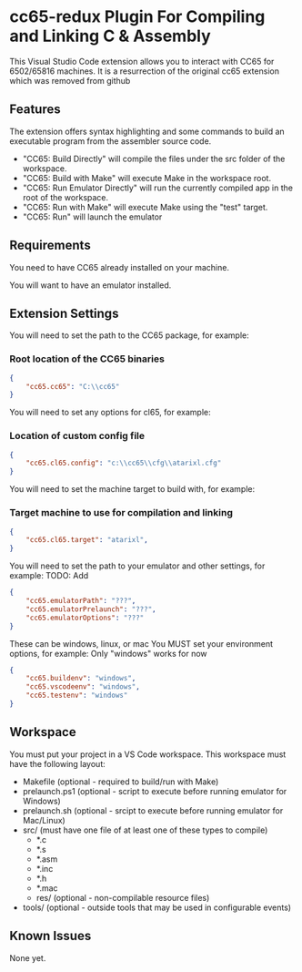 # cc65-redux Plugin For Compiling and Linking  C & Assembly

This Visual Studio Code extension allows you to interact with CC65 for 6502/65816 machines.
It is a resurrection of the original cc65 extension which was removed from github

## Features

The extension offers syntax highlighting and some commands to build an executable program from the assembler source code.

* "CC65: Build Directly" will compile the files under the src folder of the workspace.
* "CC65: Build with Make" will execute Make in the workspace root.
* "CC65: Run Emulator Directly" will run the currently compiled app in the root of the workspace.
* "CC65: Run with Make" will execute Make using the "test" target.
* "CC65: Run" will launch the emulator

## Requirements

You need to have CC65 already installed on your machine.

You will want to have an emulator installed.

## Extension Settings

You will need to set the path to the CC65 package, for example:

### Root location of the CC65 binaries

```json
{
    "cc65.cc65": "C:\\cc65"
}
```

You will need to set any options for cl65, for example:

### Location of custom config file

```json
{
    "cc65.cl65.config": "c:\\cc65\\cfg\\atarixl.cfg"
}
```

You will need to set the machine target to build with, for example:

### Target machine to use for compilation and linking

```json
{
    "cc65.cl65.target": "atarixl",
}
```

You will need to set the path to your emulator and other settings, for example:
TODO: Add

```json
{
    "cc65.emulatorPath": "???",
    "cc65.emulatorPrelaunch": "???",
    "cc65.emulatorOptions": "???"
}
```

These can be windows, linux, or mac
You MUST set your environment options, for example:
Only "windows" works for now

```json
{
    "cc65.buildenv": "windows",
    "cc65.vscodeenv": "windows",
    "cc65.testenv": "windows"
}
```

## Workspace

You must put your project in a VS Code workspace.  This workspace must have the following layout:

* Makefile (optional - required to build/run with Make)
* prelaunch.ps1 (optional - script to execute before running emulator for Windows)
* prelaunch.sh (optional - srcipt to execute before running emulator for Mac/Linux)
* src/ (must have one file of at least one of these types to compile)
  * *.c
  * *.s
  * *.asm
  * *.inc
  * *.h
  * *.mac
  * res/ (optional - non-compilable resource files)
* tools/ (optional - outside tools that may be used in configurable events)

## Known Issues

None yet.
